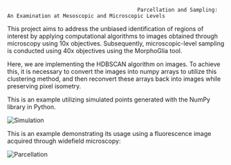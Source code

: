                                               Parcellation and Sampling: An Examination at Mesoscopic and Microscopic Levels



This project aims to address the unbiased identification of regions of interest by applying computational algorithms to images obtained through microscopy using 10x objectives. Subsequently, microscopic-level sampling is conducted using 40x objectives using the MorphoGlia tool.

Here, we are implementing the HDBSCAN algorithm on images. To achieve this, it is necessary to convert the images into numpy arrays to utilize this clustering method, and then reconvert these arrays back into images while preserving pixel isometry.

This is an example utilizing simulated points generated with the NumPy library in Python.



![Simulation](https://github.com/Maya-Arteaga/Parcellation/assets/70504322/d0dc7ff9-bcda-4cf6-8822-9abf39ba6d32)




This is an example demonstrating its usage using a fluorescence image acquired through widefield microscopy:

![Parcellation](https://github.com/Maya-Arteaga/Parcellation/assets/70504322/23aedb26-2d8b-4fb0-865c-f52e34be6c98)
